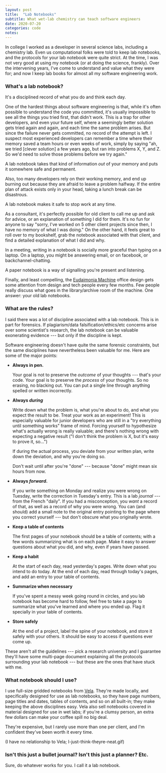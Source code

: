 ```yaml
---
layout: post
title:  "Lab Notebooks"
subtitle: What wet-lab chemistry can teach software engineers
date: 2020-07-20
categories: code
notes:
---
```


In college I worked as a developer in several science labs, including a chemistry lab. Even us computational folks were told to keep lab notebooks, and the protocols for your lab notebook were quite strict. At the time, I was not very good at using my notebook (or at doing the science, frankly). Over the intervening years, I've come to understand and value what they were for; and now I keep lab books for almost all my software engineering work.

### What's a lab notebook?
It's a disciplined record of what you do and think each day.

One of the hardest things about software engineering is that, while it's often possible to understand the code you committed, it's usually impossible to see all the things you tried first, that didn't work. This is a trap for other developers, and even your future self, where a seemingly better solution gets tried again and again, and each time the same problem arises. But since the failure never gets committed, no record of the attempt is left. I suspect most experienced developers can remember a time where their memory saved a team hours or even weeks of work, simply by saying "ah, we tried [clever solution] a few years ago, but ran into problems X, Y, and Z. So we'd need to solve those problems before we try again."

A lab notebook takes that kind of information *out* of your memory and puts it somewhere safe and permanent.

Also, too many developers rely on their working memory, and end up burning out because they are afraid to leave a problem halfway. If the entire plan of attack exists only in your head, taking a lunch break can be disastrous.

A lab notebook makes it safe to stop work at any time.

As a consultant, it's perfectly possible for old client to call me up and ask for advice, or an explanation of something I did for them. It's no fun for anyone to say "sorry, I've worked on 5 other client projects since then, I have no memory of what I was doing." On the other hand, it feels great to roll over to my bookshelf, grab the notebook associated with that client, and find a detailed explanation of what I did and why.

In a meeting, writing in a notebook is socially more graceful than typing on a laptop. On a laptop, you might be answering email, or on facebook, or backchannel-chatting.

A paper notebook is a way of signalling you're present and listening.

Finally, and least compelling, the [Eudaimonia Machine](https://www.workfront.com/blog/eudaimonia-machine-blueprint-virtual-workplace) office design gets some attention from design and tech people every few months. Few people really discuss what goes in the library/archive room of the machine. One answer: your old lab notebooks.

### What are the rules?

I said there was a lot of discipline associated with a lab notebook. This is in part for forensics. If plagiarism/data falsification/ethics/etc concerns arise over some scientist's research, the lab notebook can be valuable exonerating evidence --- but only if the discipline is kept.

Software engineering doesn't have quite the same forensic constraints, but the same disciplines have nevertheless been valuable for me. Here are some of the major points:

- **Always in pen.**

  Your goal is not to preserve the *outcome* of your thoughts --- that's your code. Your goal is to preserve the *process* of your thoughts. So no erasing, no blacking out. You can put a single line through anything spelled or written incorrectly.

- **Always *during***

  Write down what the problem is, what you're about to do, and what you expect the result to be. Treat your work as an experiment! This is especially valuable for junior developers who are still in a "try everything until something works" frame of mind. Forcing yourself to hypothesize what's actually wrong is really valuable; and there's nothing wrong with expecting a negative result ("I don't think the problem is X, but it's easy to prove it, so...")

  If during the actual process, you deviate from your written plan, write down the deviation, and why you're doing so.

  Don't wait until after you're "done" --- because "done" might mean six hours from now.

- **Always *forward*.**

  If you write something on Monday and realize you were wrong on Tuesday, write the correction in Tuesday's entry. This is a lab *journal* --- from the French "daily". If you had a misconception, you *want* a record of that, as well as a record of why you were wrong. You can (and should) add a small note to the original entry pointing to the page where you correct yourself --- but don't obscure what you originally wrote.

- **Keep a table of contents**

  The first pages of your notebook should be a table of contents; with a few words summarizing what is on each page. Make it easy to answer questions about what you did, and why, even if years have passed.

- **Keep a habit**

  At the start of each day, read yesterday's pages. Write down what you intend to do today. At the end of each day, read through today's pages, and add an entry to your table of contents.

- **Summarize when necessary**

  If you've spent a messy week going round in circles, and you lab notebook has become hard to follow, feel free to take a page to summarize what you've learned and where you ended up. Flag it specially in your table of contents.

- **Store safely**

  At the end of a project, label the spine of your notebook, and store it safely with your others. It should be easy to access if questions ever come up.

These aren't all the guidelines --- pick a research university and I guarantee they'll have some multi-page document explaining all the protocols surrounding your lab notebook --- but these are the ones that have stuck with me.

### What notebook should I use?

I use full-size gridded notebooks from [Vela](https://velasciences.com/). They're made locally, and specifically designed for use as lab notebooks, so they have page numbers, page titles and dates, tables of contents, and so on all built-in; they make keeping the above disciplines easy. Vela also sell notebooks covered in material designed for use in wet labs; if you're a clumsy person, an extra few dollars can make your coffee spill no big deal.

They're expensive, but I rarely use more than one per client, and I'm confident they've been worth it every time.

(I have no relationship to Vela; I-just-think-theyre-neat.gif)

### Isn't this just a bullet journal? Isn't this just a planner? Etc.

Sure, do whatever works for you. I call it a lab notebook.
